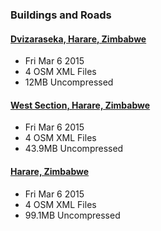 ### Buildings and Roads

#### [Dvizaraseka, Harare, Zimbabwe](https://www.dropbox.com/s/u5bm1i8ny9tqxgu/dvizarasekwa.zip?dl=0)
* Fri Mar 6 2015
* 4 OSM XML Files
* 12MB Uncompressed

#### [West Section, Harare, Zimbabwe](https://www.dropbox.com/s/w8gnuf0n7yrgok4/west-harare.zip?dl=0)
* Fri Mar 6 2015
* 4 OSM XML Files 
* 43.9MB Uncompressed

#### [Harare, Zimbabwe](https://www.dropbox.com/s/69lyr7jgnrnwva7/harare.zip?dl=0)
* Fri Mar 6 2015
* 4 OSM XML Files
* 99.1MB Uncompressed
